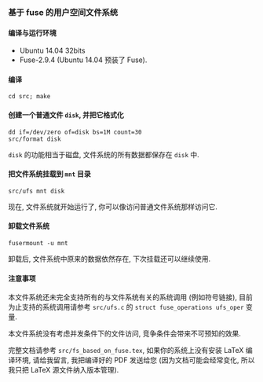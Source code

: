 ### 基于 fuse 的用户空间文件系统

#### 编译与运行环境
* Ubuntu 14.04 32bits
* Fuse-2.9.4 (Ubuntu 14.04 预装了 Fuse).

#### 编译
	cd src; make

#### 创建一个普通文件 `disk`, 并把它格式化
	dd if=/dev/zero of=disk bs=1M count=30
	src/format disk
`disk` 的功能相当于磁盘, 文件系统的所有数据都保存在 `disk` 中.

#### 把文件系统挂载到 `mnt` 目录
	src/ufs mnt disk

现在, 文件系统就开始运行了, 你可以像访问普通文件系统那样访问它.

#### 卸载文件系统
	fusermount -u mnt
卸载后, 文件系统中原来的数据依然存在, 下次挂载还可以继续使用.

#### 注意事项
本文件系统还未完全支持所有的与文件系统有关的系统调用 (例如符号链接), 目前
为止支持的系统调用请参考 `src/ufs.c` 的 `struct fuse_operations ufs_oper`
变量.

本文件系统没有考虑并发条件下的文件访问, 竞争条件会带来不可预知的效果.

完整文档请参考 `src/fs_based_on_fuse.tex`, 如果你的系统上没有安装 LaTeX
编译环境, 请给我留言, 我把编译好的 PDF 发送给您 (因为文档可能会经常变化,
所以我只把 LaTeX 源文件纳入版本管理).
